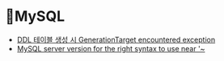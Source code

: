 # 🐬MySQL
- [DDL 테이블 생성 시 GenerationTarget encountered exception](./mysql-generationtarget.md)
- [ MySQL server version for the right syntax to use near '~](./query-error.md)
